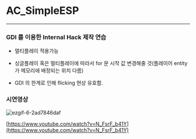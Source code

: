 # AC_SimpleESP

---

### GDI 를 이용한 Internal Hack 제작 연습

- 멀티플레이 적용가능

- 싱글플레이 혹은 멀티플레이에 따라서 for 문 시작 값 변경해줄 것(플레이어 entity 가 메모리에 배정되는 위치 다름)

- GDI 의 한계로 인해 flicking 현상 유효함.

### 시연영상

![ezgif-6-2ad7846daf](https://user-images.githubusercontent.com/42366390/149318145-e0f6d608-c7e5-43bc-a566-54e53ecfb6d3.gif)

[https://www.youtube.com/watch?v=N_FsrF_b41Y](https://www.youtube.com/watch?v=N_FsrF_b41Y)


